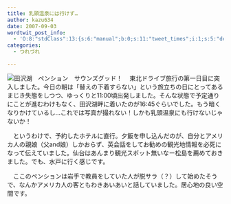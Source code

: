 ```yaml
---
title: 乳頭温泉には行けず…
author: kazu634
date: 2007-09-03
wordtwit_post_info:
  - 'O:8:"stdClass":13:{s:6:"manual";b:0;s:11:"tweet_times";i:1;s:5:"delay";i:0;s:7:"enabled";i:1;s:10:"separation";s:2:"60";s:7:"version";s:3:"3.7";s:14:"tweet_template";b:0;s:6:"status";i:2;s:6:"result";a:0:{}s:13:"tweet_counter";i:2;s:13:"tweet_log_ids";a:1:{i:0;i:3213;}s:9:"hash_tags";a:0:{}s:8:"accounts";a:1:{i:0;s:7:"kazu634";}}'
categories:
  - つれづれ

---
```

<div class="section">
<p>
<a href="http://www.hana.or.jp/%7Etakko/" onclick="__gaTracker('send', 'event', 'outbound-article', 'http://www.hana.or.jp/%7Etakko/', '');" target="_blank"><img align="left" alt="田沢湖　ペンション　サウンズグッド！" src="http://img.simpleapi.net/small/http://www.hana.or.jp/%7Etakko/" border="0" /></a>
</p>
  
<p>
    　東北ドライブ旅行の第一日目に突入しました。今日の朝は「替えの下着すらない」という旅立ちの日にとってあるまじき失態をしつつ、ゆっくりと11:00頃出発しました。そんな状態で予定通りにことが進むわけもなく、田沢湖畔に着いたのが16:45ぐらいでした。もう暗くなりかけているし…これでは写真が撮れない！しかも乳頭温泉にも行けないじゃないか！
</p>
  
<p>
    　というわけで、予約したホテルに直行。夕飯を申し込んだのが、自分とアメリカ人の親娘（父and娘）しかおらず、英会話をしてお勧めの観光地情報を必死になって伝えていました。仙台はあんまり観光スポット無いなー松島を薦めておきました。でも、水戸に行く感じです。
</p>
  
<p>
    　ここのペンションは岩手で教員をしていた人が脱サラ（？）して始めたそうで、なんかアメリカ人の客ともわきあいあいと話していました。居心地の良い空間です。
</p>
</div>
